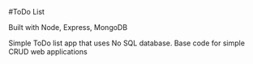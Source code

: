 #ToDo List

Built with Node, Express, MongoDB

Simple ToDo list app that uses No SQL database. Base code for simple CRUD web applications
